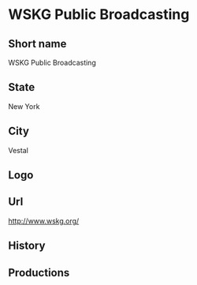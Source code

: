 # WSKG Public Broadcasting

## Short name

WSKG Public Broadcasting

## State

New York

## City

Vestal

## Logo



## Url

http://www.wskg.org/

## History



## Productions


